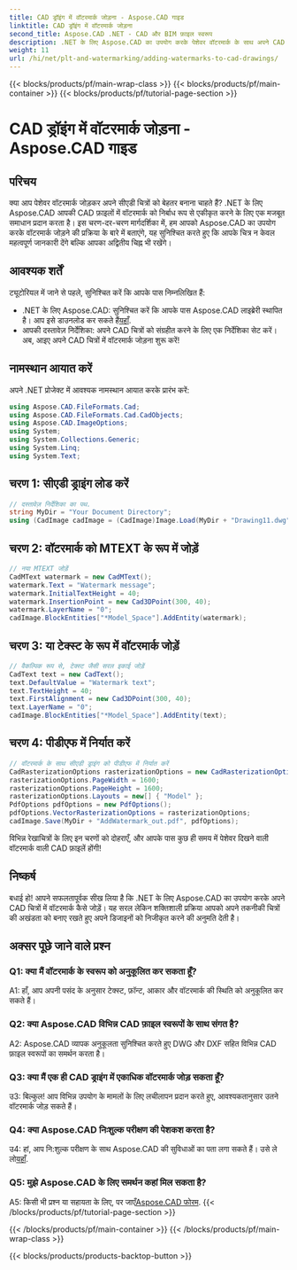 ```yaml
---
title: CAD ड्रॉइंग में वॉटरमार्क जोड़ना - Aspose.CAD गाइड
linktitle: CAD ड्रॉइंग में वॉटरमार्क जोड़ना
second_title: Aspose.CAD .NET - CAD और BIM फ़ाइल स्वरूप
description: .NET के लिए Aspose.CAD का उपयोग करके पेशेवर वॉटरमार्क के साथ अपने CAD चित्रों को बेहतर बनाएं। वैयक्तिकृत और आकर्षक डिज़ाइन के लिए हमारी चरण-दर-चरण मार्गदर्शिका का पालन करें।
weight: 11
url: /hi/net/plt-and-watermarking/adding-watermarks-to-cad-drawings/
---
```


{{< blocks/products/pf/main-wrap-class >}}
{{< blocks/products/pf/main-container >}}
{{< blocks/products/pf/tutorial-page-section >}}

# CAD ड्रॉइंग में वॉटरमार्क जोड़ना - Aspose.CAD गाइड

## परिचय

क्या आप पेशेवर वॉटरमार्क जोड़कर अपने सीएडी चित्रों को बेहतर बनाना चाहते हैं? .NET के लिए Aspose.CAD आपकी CAD फ़ाइलों में वॉटरमार्क को निर्बाध रूप से एकीकृत करने के लिए एक मजबूत समाधान प्रदान करता है। इस चरण-दर-चरण मार्गदर्शिका में, हम आपको Aspose.CAD का उपयोग करके वॉटरमार्क जोड़ने की प्रक्रिया के बारे में बताएंगे, यह सुनिश्चित करते हुए कि आपके चित्र न केवल महत्वपूर्ण जानकारी देंगे बल्कि आपका अद्वितीय चिह्न भी रखेंगे।

## आवश्यक शर्तें

ट्यूटोरियल में जाने से पहले, सुनिश्चित करें कि आपके पास निम्नलिखित हैं:
-  .NET के लिए Aspose.CAD: सुनिश्चित करें कि आपके पास Aspose.CAD लाइब्रेरी स्थापित है। आप इसे डाउनलोड कर सकते हैं[यहाँ](https://releases.aspose.com/cad/net/).
- आपकी दस्तावेज़ निर्देशिका: अपने CAD चित्रों को संग्रहीत करने के लिए एक निर्देशिका सेट करें।
अब, आइए अपने CAD चित्रों में वॉटरमार्क जोड़ना शुरू करें!

## नामस्थान आयात करें

अपने .NET प्रोजेक्ट में आवश्यक नामस्थान आयात करके प्रारंभ करें:

```csharp
using Aspose.CAD.FileFormats.Cad;
using Aspose.CAD.FileFormats.Cad.CadObjects;
using Aspose.CAD.ImageOptions;
using System;
using System.Collections.Generic;
using System.Linq;
using System.Text;
```

## चरण 1: सीएडी ड्राइंग लोड करें

```csharp
// दस्तावेज़ निर्देशिका का पथ.
string MyDir = "Your Document Directory";
using (CadImage cadImage = (CadImage)Image.Load(MyDir + "Drawing11.dwg")) {
```

## चरण 2: वॉटरमार्क को MTEXT के रूप में जोड़ें

```csharp
// नया MTEXT जोड़ें
CadMText watermark = new CadMText();
watermark.Text = "Watermark message";
watermark.InitialTextHeight = 40;
watermark.InsertionPoint = new Cad3DPoint(300, 40);
watermark.LayerName = "0";
cadImage.BlockEntities["*Model_Space"].AddEntity(watermark);
```

## चरण 3: या टेक्स्ट के रूप में वॉटरमार्क जोड़ें

```csharp
// वैकल्पिक रूप से, टेक्स्ट जैसी सरल इकाई जोड़ें
CadText text = new CadText();
text.DefaultValue = "Watermark text";
text.TextHeight = 40;
text.FirstAlignment = new Cad3DPoint(300, 40);
text.LayerName = "0";
cadImage.BlockEntities["*Model_Space"].AddEntity(text);
```

## चरण 4: पीडीएफ में निर्यात करें

```csharp
// वॉटरमार्क के साथ सीएडी ड्राइंग को पीडीएफ में निर्यात करें
CadRasterizationOptions rasterizationOptions = new CadRasterizationOptions();
rasterizationOptions.PageWidth = 1600;
rasterizationOptions.PageHeight = 1600;
rasterizationOptions.Layouts = new[] { "Model" };
PdfOptions pdfOptions = new PdfOptions();
pdfOptions.VectorRasterizationOptions = rasterizationOptions;
cadImage.Save(MyDir + "AddWatermark_out.pdf", pdfOptions);
```

विभिन्न रेखाचित्रों के लिए इन चरणों को दोहराएँ, और आपके पास कुछ ही समय में पेशेवर दिखने वाली वॉटरमार्क वाली CAD फ़ाइलें होंगी!

## निष्कर्ष

बधाई हो! आपने सफलतापूर्वक सीख लिया है कि .NET के लिए Aspose.CAD का उपयोग करके अपने CAD चित्रों में वॉटरमार्क कैसे जोड़ें। यह सरल लेकिन शक्तिशाली प्रक्रिया आपको अपने तकनीकी चित्रों की अखंडता को बनाए रखते हुए अपने डिजाइनों को निजीकृत करने की अनुमति देती है।

## अक्सर पूछे जाने वाले प्रश्न

### Q1: क्या मैं वॉटरमार्क के स्वरूप को अनुकूलित कर सकता हूँ?

A1: हाँ, आप अपनी पसंद के अनुसार टेक्स्ट, फ़ॉन्ट, आकार और वॉटरमार्क की स्थिति को अनुकूलित कर सकते हैं।

### Q2: क्या Aspose.CAD विभिन्न CAD फ़ाइल स्वरूपों के साथ संगत है?

A2: Aspose.CAD व्यापक अनुकूलता सुनिश्चित करते हुए DWG और DXF सहित विभिन्न CAD फ़ाइल स्वरूपों का समर्थन करता है।

### Q3: क्या मैं एक ही CAD ड्राइंग में एकाधिक वॉटरमार्क जोड़ सकता हूँ?

उ3: बिल्कुल! आप विभिन्न उपयोग के मामलों के लिए लचीलापन प्रदान करते हुए, आवश्यकतानुसार उतने वॉटरमार्क जोड़ सकते हैं।

### Q4: क्या Aspose.CAD निःशुल्क परीक्षण की पेशकश करता है?

उ4: हां, आप नि:शुल्क परीक्षण के साथ Aspose.CAD की सुविधाओं का पता लगा सकते हैं। उसे ले लो[यहाँ](https://releases.aspose.com/).

### Q5: मुझे Aspose.CAD के लिए समर्थन कहां मिल सकता है?

 A5: किसी भी प्रश्न या सहायता के लिए, पर जाएँ[Aspose.CAD फोरम](https://forum.aspose.com/c/cad/19).
{{< /blocks/products/pf/tutorial-page-section >}}

{{< /blocks/products/pf/main-container >}}
{{< /blocks/products/pf/main-wrap-class >}}

{{< blocks/products/products-backtop-button >}}
